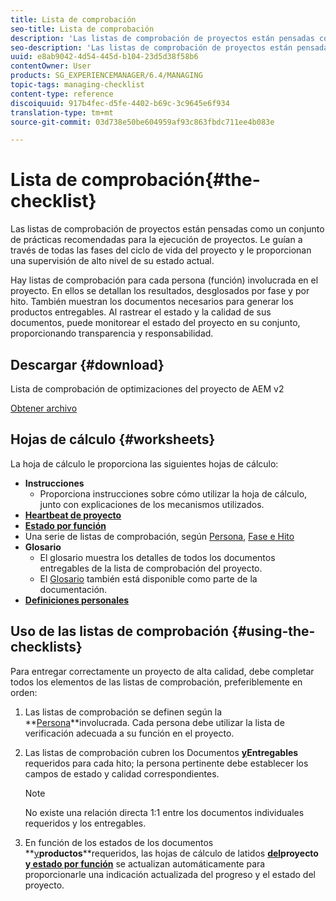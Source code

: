 ```yaml
---
title: Lista de comprobación
seo-title: Lista de comprobación
description: 'Las listas de comprobación de proyectos están pensadas como un conjunto de prácticas recomendadas para la ejecución de proyectos. Le guían a través de todas las fases del ciclo de vida del proyecto y le proporcionan una supervisión de alto nivel de su estado actual. '
seo-description: 'Las listas de comprobación de proyectos están pensadas como un conjunto de prácticas recomendadas para la ejecución de proyectos. Le guían a través de todas las fases del ciclo de vida del proyecto y le proporcionan una supervisión de alto nivel de su estado actual. '
uuid: e8ab9042-4d54-445d-b104-23d5d38f58b6
contentOwner: User
products: SG_EXPERIENCEMANAGER/6.4/MANAGING
topic-tags: managing-checklist
content-type: reference
discoiquuid: 917b4fec-d5fe-4402-b69c-3c9645e6f934
translation-type: tm+mt
source-git-commit: 03d738e50be604959af93c863fbdc711ee4b083e

---
```



# Lista de comprobación{#the-checklist}

Las listas de comprobación de proyectos están pensadas como un conjunto de prácticas recomendadas para la ejecución de proyectos. Le guían a través de todas las fases del ciclo de vida del proyecto y le proporcionan una supervisión de alto nivel de su estado actual.

Hay listas de comprobación para cada persona (función) involucrada en el proyecto. En ellos se detallan los resultados, desglosados por fase y por hito. También muestran los documentos necesarios para generar los productos entregables. Al rastrear el estado y la calidad de sus documentos, puede monitorear el estado del proyecto en su conjunto, proporcionando transparencia y responsabilidad.

## Descargar {#download}

Lista de comprobación de optimizaciones del proyecto de AEM v2

[Obtener archivo](assets/aem_project_bp_checklistv2.xlsx)

## Hojas de cálculo {#worksheets}

La hoja de cálculo le proporciona las siguientes hojas de cálculo:

* **Instrucciones**
   * Proporciona instrucciones sobre cómo utilizar la hoja de cálculo, junto con explicaciones de los mecanismos utilizados.
* **[Heartbeat de proyecto](/help/managing/best-practices.md#project-heartbeat-dashboard)**
* **[Estado por función](/help/managing/best-practices.md#status-by-role)**
* Una serie de listas de comprobación, según [Persona](/help/managing/best-practices.md#persona), [Fase e Hito](/help/managing/best-practices.md#phases-and-milestones)
* **Glosario**
   * El glosario muestra los detalles de todos los documentos entregables de la lista de comprobación del proyecto.
   * El [Glosario](/help/managing/best-practices-glossary.md) también está disponible como parte de la documentación.
* **[Definiciones personales](/help/managing/best-practices.md#persona)**

## Uso de las listas de comprobación {#using-the-checklists}

Para entregar correctamente un proyecto de alta calidad, debe completar todos los elementos de las listas de comprobación, preferiblemente en orden:

1. Las listas de comprobación se definen según la **[Persona](/help/managing/best-practices.md#persona)**involucrada. Cada persona debe utilizar la lista de verificación adecuada a su función en el proyecto.
1. Las listas de comprobación cubren los Documentos **[y](/help/managing/best-practices.md#required-documents)**Entregables**[](/help/managing/best-practices.md#deliverables)** requeridos para cada hito; la persona pertinente debe establecer los campos de estado y calidad correspondientes.

   >[!NOTE]
   >
   >No existe una relación directa 1:1 entre los documentos individuales requeridos y los entregables.

1. En función de los estados de los documentos **[y](/help/managing/best-practices.md#required-documents)**productos**[](/help/managing/best-practices.md#deliverables)**requeridos, las hojas de cálculo de latidos **[del](/help/managing/best-practices.md#project-heartbeat-dashboard)**proyecto y**[ estado por función](/help/managing/best-practices.md#status-by-role)** se actualizan automáticamente para proporcionarle una indicación actualizada del progreso y el estado del proyecto.